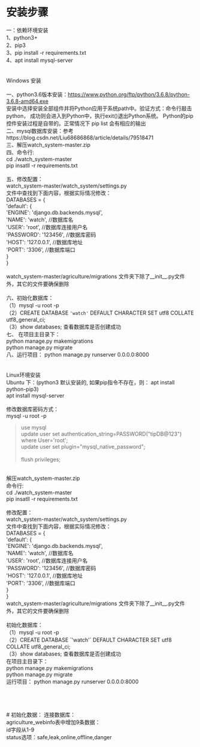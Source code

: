 # 安装步骤

一：依赖环境安装<br/>
  1、python3+ <br/>
  2、pip3 <br/>
  3、pip install -r requirements.txt <br/>
  4、apt install mysql-server <br/>
 <br/>
 <br/>
Windows 安装<br/>
<br/>
一、python3.6版本安装：https://www.python.org/ftp/python/3.6.8/python-3.6.8-amd64.exe<br/>
安装中选择安装全部组件并将Python应用于系统path中。验证方式：命令行敲击 	python， 成功则会进入到Python中，执行exit()退出Python系统。
Python的pip控件安装过程是自带的。正常情况下 pip list 会有相应的输出
<br/>
二、mysql数据库安装：参考https://blog.csdn.net/Liu68686868/article/details/79518471<br/>
三、解压watch_system-master.zip<br/>
四、命令行:  <br/>
	cd ./watch_system-master <br/>
	pip insatll -r requirements.txt<br/>
<br/>
五、修改配置：<br/>
	watch_system-master/watch_system/settings.py <br/>
文件中查找到下面内容，根据实际情况修改：<br/>
DATABASES = {<br/>
    'default': {<br/>
        'ENGINE': 'django.db.backends.mysql',<br/>
        'NAME': 'watch',	//数据库名<br/>
        'USER': 'root',		//数据库连接用户名<br/>
        'PASSWORD': '123456',	//数据库密码<br/>
        'HOST': '127.0.0.1',	//数据库地址<br/>
        'PORT': '3306',		//数据库端口<br/>
    }<br/>
}<br/>
<br/>
watch_system-master/agriculture/migrations 文件夹下除了__init__.py文件外，其它的文件要确保删除<br/>
<br/>
六、初始化数据库：<br/>
（1）mysql -u root -p <br/>
（2）CREATE DATABASE `'watch'` DEFAULT CHARACTER SET utf8 COLLATE utf8_general_ci;<br/>
（3）show databases; 查看数据库是否创建成功<br/>
七、 在项目主目录下：<br/>
		python manage.py makemigrations<br/>
		python manage.py migrate<br/>
八、运行项目： python manage.py runserver 0.0.0.0:8000 <br/>
<br/>
<br/>
Linux环境安装<br/>
Ubuntu 下：(python3 默认安装的, 如果pip指令不存在，则： apt install python-pip3)<br/>
apt install mysql-server <br/>
<br/>
修改数据库密码方式：<br/>
mysql -u root -p<br/>
> use mysql <br/>
> update user set authentication_string=PASSWORD("tipDB@123") where User='root';<br/>
> update user set plugin="mysql_native_password";<br/><br/>
> flush privileges;<br/>
<br/>
解压watch_system-master.zip<br/>
命令行:  <br/>
cd ./watch_system-master <br/>
pip insatll -r requirements.txt<br/>
<br/>
修改配置：<br/>
watch_system-master/watch_system/settings.py <br/>
文件中查找到下面内容，根据实际情况修改：<br/>
DATABASES = {<br/>
    'default': {<br/>
        'ENGINE': 'django.db.backends.mysql',<br/>
        'NAME': 'watch',	//数据库名<br/>
        'USER': 'root',		//数据库连接用户名<br/>
        'PASSWORD': '123456',	//数据库密码<br/>
        'HOST': '127.0.0.1',	//数据库地址<br/>
        'PORT': '3306',		//数据库端口<br/>
    }<br/>
}<br/>
watch_system-master/agriculture/migrations 文件夹下除了__init__.py文件外，其它的文件要确保删除<br/>
<br/>
初始化数据库：<br/>
（1）mysql -u root -p <br/>
（2）CREATE DATABASE `'watch'` DEFAULT CHARACTER SET utf8 COLLATE utf8_general_ci;<br/>
（3）show databases; 查看数据库是否创建成功<br/>
 在项目主目录下：<br/>
		python manage.py makemigrations<br/>
		python manage.py migrate<br/>
运行项目： python manage.py runserver 0.0.0.0:8000 <br/>
<br/>
<br/>
<br/>
<br/>
# 初始化数据：
连接数据库：<br/>
agriculture_webinfo表中增加9条数据：<br/>
	id字段从1-9<br/>
	status选项：safe,leak,online,offline,danger<br/>



